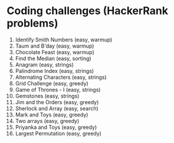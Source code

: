 # Coding challenges (HackerRank problems)

1. Identify Smith Numbers (easy, warmup)
2. Taum and B'day (easy, warmup)
3. Chocolate Feast (easy, warmup)
4. Find the Median (easy, sorting)
5. Anagram (easy, strings)
6. Palindrome Index (easy, strings)
7. Alternating Characters (easy, strings)
8. Grid Challenge (easy, greedy)
9. Game of Thrones - I (easy, strings)
10. Gemstones (easy, strings)
11. Jim and the Orders (easy, greedy)
12. Sherlock and Array (easy, search)
13. Mark and Toys (easy, greedy)
14. Two arrays (easy, greedy)
15. Priyanka and Toys (easy, greedy)
16. Largest Permutation (easy, greedy)
